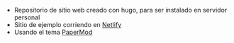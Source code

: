 - Repositorio de sitio web creado con hugo, para ser instalado en servidor personal
- Sitio de ejemplo corriendo en [Netlify](https://servidor-blanco.netlify.app/)
- Usando el tema [PaperMod](https://git.io/hugopapermod)
